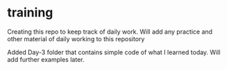 # training

Creating this repo to keep track of daily work.
Will add any practice and other material of daily working to this repository


Added Day-3 folder that contains simple code of what I learned today. Will add further examples later.
